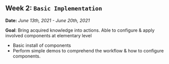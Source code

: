 ## **Week 2**: `Basic Implementation`

**Date:** *June 13th, 2021 - June 20th, 2021*

**Goal**: Bring acquired knowledge into actions. Able to configure & apply involved components at elementary level

- Basic install of components
- Perform simple demos to comprehend the workflow &  how to configure components.